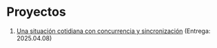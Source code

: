 # Proyectos

1. [Una situación cotidiana con concurrencia y sincronización](./1/README.md) (Entrega: 2025.04.08)
